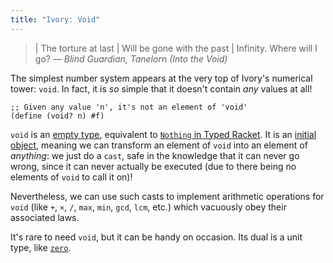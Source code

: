 ```yaml
---
title: "Ivory: Void"
---
```


> | The torture at last
> | Will be gone with the past
> | Infinity. Where will I go?
— <cite>Blind Guardian, *Tanelorn (Into the Void)*</cite>

The simplest number system appears at the very top of Ivory's numerical tower:
`void`. In fact, it is *so* simple that it doesn't contain *any* values at all!

```
;; Given any value 'n', it's not an element of 'void'
(define (void? n) #f)
```

`void` is an [empty type](/blog/2020-02-09-bottom.html), equivalent to
[`Nothing` in Typed Racket](https://docs.racket-lang.org/ts-reference/type-ref.html#%28form._%28%28lib._typed-racket%2Fbase-env%2Fbase-types..rkt%29._.Nothing%29%29).
It is an
[initial object](https://en.wikipedia.org/wiki/Initial_and_terminal_objects),
meaning we can transform an element of `void` into an element of *anything*: we
just do a `cast`, safe in the knowledge that it can never go wrong, since it can
never actually be executed (due to there being no elements of `void` to call it
on)!

Nevertheless, we can use such casts to implement arithmetic operations for
`void` (like `+`, `×`, `/`, `max`, `min`, `gcd`, `lcm`, etc.) which vacuously
obey their associated laws.

It's rare to need `void`, but it can be handy on occasion. Its dual is a unit
type, like [`zero`](zero_one_many.html).
